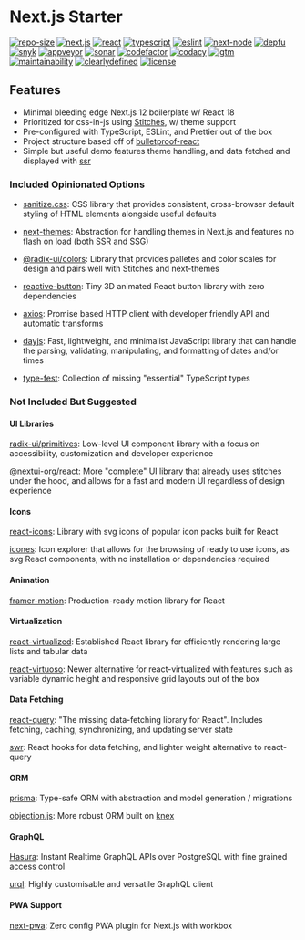 # Next.js Starter

[![repo-size](https://img.shields.io/github/repo-size/strawhat-dev/next.js-starter)](https://github.com/strawhat-dev/next.js-starter/find/main) [![next.js](https://img.shields.io/github/package-json/dependency-version/strawhat-dev/next.js-starter/next)](https://www.npmjs.com/package/next) [![react](https://img.shields.io/github/package-json/dependency-version/strawhat-dev/next.js-starter/react)](https://www.npmjs.com/package/react) [![typescript](https://img.shields.io/github/package-json/dependency-version/strawhat-dev/next.js-starter/dev/typescript)](https://www.npmjs.com/package/typescript) [![eslint](https://img.shields.io/github/package-json/dependency-version/strawhat-dev/next.js-starter/dev/eslint)](https://www.npmjs.com/package/eslint) [![next-node](https://img.shields.io/node/v/next)](https://nodejs.org/en/about/releases/) [![depfu](https://badges.depfu.com/badges/79459e465122c0ad357e53dfe49ab41c/overview.svg)](https://depfu.com/github/strawhat-dev/next.js-starter?project_id=33382) [![snyk](https://snyk.io/test/github/strawhat-dev/next.js-starter/badge.svg)](https://snyk.io/test/github/strawhat-dev/next.js-starter) [![appveyor](https://ci.appveyor.com/api/projects/status/je68uo8584ifjw7r/branch/main?svg=true)](https://ci.appveyor.com/project/strawhat-dev/next-js-starter/branch/main) [![sonar](https://sonarcloud.io/api/project_badges/measure?project=strawhat-dev_next.js-starter&metric=alert_status)](https://sonarcloud.io/dashboard?id=strawhat-dev_next.js-starter) [![codefactor](https://www.codefactor.io/repository/github/strawhat-dev/next.js-starter/badge/main)](https://www.codefactor.io/repository/github/strawhat-dev/next.js-starter/overview/main) [![codacy](https://app.codacy.com/project/badge/Grade/429496063a00477c9c774fb7a68880e8)](https://www.codacy.com/gh/strawhat-dev/next.js-starter/dashboard?utm_source=github.com&utm_medium=referral&utm_content=strawhat-dev/next.js-starter&utm_campaign=Badge_Grade) [![lgtm](https://img.shields.io/lgtm/grade/javascript/g/strawhat-dev/next.js-starter.svg?logo=lgtm&logoWidth=18)](https://lgtm.com/projects/g/strawhat-dev/next.js-starter/context:javascript) [![maintainability](https://api.codeclimate.com/v1/badges/f2a22a5d2aca2011297d/maintainability)](https://codeclimate.com/github/strawhat-dev/next.js-starter/maintainability) [![clearlydefined](https://img.shields.io/clearlydefined/score/git/github/strawhat-dev/next.js-starter/67a8d71518777bbb8634d11c574a2021c5fc66fb)](https://clearlydefined.io/definitions/git/github/strawhat-dev/next.js-starter/67a8d71518777bbb8634d11c574a2021c5fc66fb) [![license](https://img.shields.io/github/license/strawhat-dev/next.js-starter)](https://github.com/strawhat-dev/next.js-starter/blob/main/LICENSE)

## Features

- Minimal bleeding edge Next.js 12 boilerplate w/ React 18
- Prioritized for css-in-js using [Stitches](https://stitches.dev), w/ theme support
- Pre-configured with TypeScript, ESLint, and Prettier out of the box
- Project structure based off of [bulletproof-react](https://github.com/alan2207/bulletproof-react)  
- Simple but useful demo features theme handling, and data fetched and displayed with [ssr](https://nextjs.org/docs/basic-features/data-fetching/get-server-side-props)

### Included Opinionated Options

- [sanitize.css](https://github.com/csstools/sanitize.css): CSS library that provides consistent, cross-browser default styling of HTML elements alongside useful defaults

- [next-themes](https://github.com/pacocoursey/next-themes): Abstraction for handling themes in Next.js and features no flash on load (both SSR and SSG)

- [@radix-ui/colors](https://www.radix-ui.com/colors): Library that provides palletes and color scales for design and pairs well with Stitches and next-themes

- [reactive-button](https://arifszn.com/reactive-button/docs): Tiny 3D animated React button library with zero dependencies

- [axios](https://axios-http.com/docs/intro): Promise based HTTP client with developer friendly API and automatic transforms

- [dayjs](https://github.com/iamkun/dayjs): Fast, lightweight, and minimalist JavaScript library that can handle the parsing, validating, manipulating, and formatting of dates and/or times

- [type-fest](https://github.com/sindresorhus/type-fest): Collection of missing "essential" TypeScript types

### Not Included But Suggested

#### UI Libraries

[radix-ui/primitives](https://www.radix-ui.com): Low-level UI component library with a focus on accessibility, customization and developer experience

[@nextui-org/react](https://nextui.org): More "complete" UI library that already uses stitches under the hood, and allows for a fast and modern UI regardless of design experience

#### Icons

[react-icons](https://react-icons.github.io/react-icons): Library with svg icons of popular icon packs built for React

[icones](https://icones.js.org): Icon explorer that allows for the browsing of ready to use icons, as svg React components, with no installation or dependencies required

#### Animation

[framer-motion](https://www.framer.com/motion): Production-ready motion library for React

#### Virtualization

[react-virtualized](https://github.com/bvaughn/react-virtualized): Established React library for efficiently rendering large lists and tabular data

[react-virtuoso](https://virtuoso.dev): Newer alternative for react-virtualized with features such as variable dynamic height and responsive grid layouts out of the box

#### Data Fetching

[react-query](https://react-query.tanstack.com/quick-start): "The missing data-fetching library for React". Includes fetching, caching, synchronizing, and updating server state

[swr](https://swr.vercel.app): React hooks for data fetching, and lighter weight alternative 
to react-query

#### ORM

[prisma](https://www.prisma.io): Type-safe ORM with abstraction and model generation / migrations

[objection.js](https://vincit.github.io/objection.js): More robust ORM built on [knex](https://github.com/knex/knex)

#### GraphQL

[Hasura](https://github.com/hasura/graphql-engine): Instant Realtime GraphQL APIs over PostgreSQL with fine grained access control

[urql](https://github.com/FormidableLabs/urql): Highly customisable and versatile GraphQL client

#### PWA Support

[next-pwa](https://github.com/shadowwalker/next-pwa): Zero config PWA plugin for Next.js with workbox
